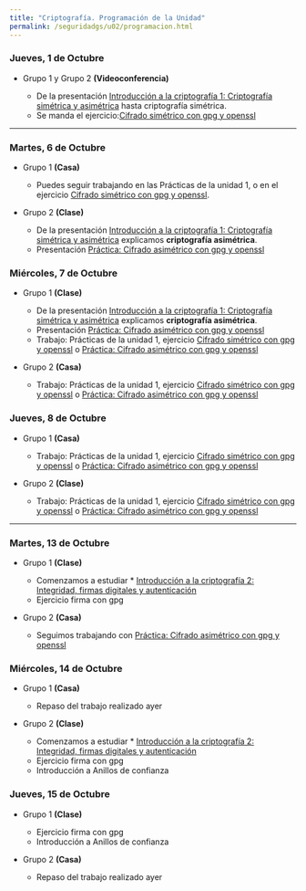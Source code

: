 ```yaml
---
title: "Criptografía. Programación de la Unidad"
permalink: /seguridadgs/u02/programacion.html
---
```


### Jueves, 1 de Octubre

* Grupo 1  y Grupo 2 **(Videoconferencia)**

    * De la presentación [Introducción a la criptografía 1: Criptografía simétrica y asimétrica](https://docs.google.com/presentation/d/e/2PACX-1vRBGbFkiTmBJgZe7YAnFhXzzTgHEDgw65-mnCcjv0_xtfRde_bqDylF7cHsQnj7DeQK9IxxYMWCUaPr/pub?start=false&loop=false&delayms=3000) hasta criptografía simétrica.
    * Se manda el ejercicio:[Cifrado simétrico con gpg y openssl](gpg.html)

- - -

### Martes, 6 de Octubre

* Grupo 1 **(Casa)**

    * Puedes seguir trabajando en las Prácticas de la unidad 1, o en el ejercicio [Cifrado simétrico con gpg y openssl](gpg.html).

* Grupo 2 **(Clase)**

    * De la presentación [Introducción a la criptografía 1: Criptografía simétrica y asimétrica](https://docs.google.com/presentation/d/e/2PACX-1vRBGbFkiTmBJgZe7YAnFhXzzTgHEDgw65-mnCcjv0_xtfRde_bqDylF7cHsQnj7DeQK9IxxYMWCUaPr/pub?start=false&loop=false&delayms=3000) explicamos **criptografía asimétrica**.
    * Presentación [Práctica: Cifrado asimétrico con gpg y openssl](asimetrico.html)

### Miércoles, 7 de Octubre

* Grupo 1 **(Clase)**

    * De la presentación [Introducción a la criptografía 1: Criptografía simétrica y asimétrica](https://docs.google.com/presentation/d/e/2PACX-1vRBGbFkiTmBJgZe7YAnFhXzzTgHEDgw65-mnCcjv0_xtfRde_bqDylF7cHsQnj7DeQK9IxxYMWCUaPr/pub?start=false&loop=false&delayms=3000) explicamos **criptografía asimétrica**.
    * Presentación [Práctica: Cifrado asimétrico con gpg y openssl](asimetrico.html)
    * Trabajo: Prácticas de la unidad 1, ejercicio [Cifrado simétrico con gpg y openssl](gpg.html) o [Práctica: Cifrado asimétrico con gpg y openssl](asimetrico.html)

* Grupo 2 **(Casa)**

    * Trabajo: Prácticas de la unidad 1, ejercicio [Cifrado simétrico con gpg y openssl](gpg.html) o [Práctica: Cifrado asimétrico con gpg y openssl](asimetrico.html)

### Jueves, 8 de Octubre

* Grupo 1 **(Casa)**

    * Trabajo: Prácticas de la unidad 1, ejercicio [Cifrado simétrico con gpg y openssl](gpg.html) o [Práctica: Cifrado asimétrico con gpg y openssl](asimetrico.html)

* Grupo 2 **(Clase)**

    * Trabajo: Prácticas de la unidad 1, ejercicio [Cifrado simétrico con gpg y openssl](gpg.html) o [Práctica: Cifrado asimétrico con gpg y openssl](asimetrico.html)

- - -

### Martes, 13 de Octubre

* Grupo 1 **(Clase)**

    * Comenzamos a estudiar * [Introducción a la criptografía 2: Integridad, firmas digitales y autenticación](https://docs.google.com/presentation/d/e/2PACX-1vSifw-oLVril_ABXeukhyAcM4vs4o76VoKCwad8ULL7h7XTuNOypdOt80ZC7sEGywnQVSikOOU3dxjQ/pub?start=false&loop=false&delayms=3000)
    * Ejercicio firma con gpg

* Grupo 2 **(Casa)**

    * Seguimos trabajando  con [Práctica: Cifrado asimétrico con gpg y openssl](asimetrico.html)

### Miércoles, 14 de Octubre

* Grupo 1 **(Casa)**

    * Repaso del trabajo realizado ayer

* Grupo 2 **(Clase)**

    * Comenzamos a estudiar * [Introducción a la criptografía 2: Integridad, firmas digitales y autenticación](https://docs.google.com/presentation/d/e/2PACX-1vSifw-oLVril_ABXeukhyAcM4vs4o76VoKCwad8ULL7h7XTuNOypdOt80ZC7sEGywnQVSikOOU3dxjQ/pub?start=false&loop=false&delayms=3000)
    * Ejercicio firma con gpg
    * Introducción a Anillos de confianza

### Jueves, 15 de Octubre

* Grupo 1 **(Clase)**

    * Ejercicio firma con gpg
    * Introducción a Anillos de confianza

* Grupo 2 **(Casa)**

    * Repaso del trabajo realizado ayer